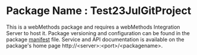# Package Name : Test23JulGitProject
This is a webMethods package and requires a webMethods Integration Server to host it. Package versioning and configuration can be found in the package [manifest](./Test23JulGitProject/manifest.v3) file. Service and API documentation is available on the package's home page http://&lt;server&gt;:&lt;port&gt;/&lt;packagename>.